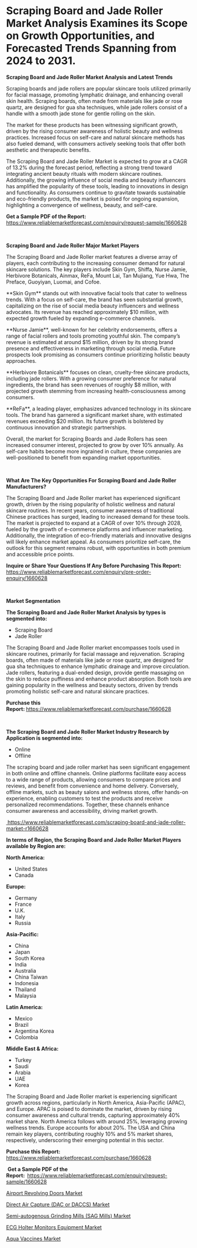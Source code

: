 <p><h1>Scraping Board and Jade Roller Market Analysis Examines its Scope on Growth Opportunities, and Forecasted Trends Spanning from 2024 to 2031.</h1></p><p><strong>Scraping Board and Jade Roller Market Analysis and Latest Trends</strong></p>
<p><p>Scraping boards and jade rollers are popular skincare tools utilized primarily for facial massage, promoting lymphatic drainage, and enhancing overall skin health. Scraping boards, often made from materials like jade or rose quartz, are designed for gua sha techniques, while jade rollers consist of a handle with a smooth jade stone for gentle rolling on the skin. </p><p>The market for these products has been witnessing significant growth, driven by the rising consumer awareness of holistic beauty and wellness practices. Increased focus on self-care and natural skincare methods has also fueled demand, with consumers actively seeking tools that offer both aesthetic and therapeutic benefits. </p><p>The Scraping Board and Jade Roller Market is expected to grow at a CAGR of 13.2% during the forecast period, reflecting a strong trend toward integrating ancient beauty rituals with modern skincare routines. Additionally, the growing influence of social media and beauty influencers has amplified the popularity of these tools, leading to innovations in design and functionality. As consumers continue to gravitate towards sustainable and eco-friendly products, the market is poised for ongoing expansion, highlighting a convergence of wellness, beauty, and self-care.</p></p>
<p><strong>Get a Sample PDF of the Report:&nbsp;</strong> <a href="https://www.reliablemarketforecast.com/enquiry/request-sample/1660628?utm_campaign=1141&utm_medium=2&utm_source=Github&utm_content=ia&utm_term=26102024&utm_id=scraping-board-and-jade-roller">https://www.reliablemarketforecast.com/enquiry/request-sample/1660628</a></p>
<p>&nbsp;</p>
<p><strong>Scraping Board and Jade Roller Major Market Players</strong></p>
<p><p>The Scraping Board and Jade Roller market features a diverse array of players, each contributing to the increasing consumer demand for natural skincare solutions. The key players include Skin Gym, Shiffa, Nurse Jamie, Herbivore Botanicals, Ainmax, ReFa, Mount Lai, Tan Mujiang, Yue Hwa, The Preface, Guoyiyan, Luomai, and Cofoe.</p><p>**Skin Gym** stands out with innovative facial tools that cater to wellness trends. With a focus on self-care, the brand has seen substantial growth, capitalizing on the rise of social media beauty influencers and wellness advocates. Its revenue has reached approximately $10 million, with expected growth fueled by expanding e-commerce channels.</p><p>**Nurse Jamie**, well-known for her celebrity endorsements, offers a range of facial rollers and tools promoting youthful skin. The company’s revenue is estimated at around $15 million, driven by its strong brand presence and effectiveness in marketing through social media. Future prospects look promising as consumers continue prioritizing holistic beauty approaches.</p><p>**Herbivore Botanicals** focuses on clean, cruelty-free skincare products, including jade rollers. With a growing consumer preference for natural ingredients, the brand has seen revenues of roughly $8 million, with projected growth stemming from increasing health-consciousness among consumers.</p><p>**ReFa**, a leading player, emphasizes advanced technology in its skincare tools. The brand has garnered a significant market share, with estimated revenues exceeding $20 million. Its future growth is bolstered by continuous innovation and strategic partnerships.</p><p>Overall, the market for Scraping Boards and Jade Rollers has seen increased consumer interest, projected to grow by over 10% annually. As self-care habits become more ingrained in culture, these companies are well-positioned to benefit from expanding market opportunities.</p></p>
<p>&nbsp;</p>
<p><strong>What Are The Key Opportunities For Scraping Board and Jade Roller Manufacturers?</strong></p>
<p><p>The Scraping Board and Jade Roller market has experienced significant growth, driven by the rising popularity of holistic wellness and natural skincare routines. In recent years, consumer awareness of traditional Chinese practices has surged, leading to increased demand for these tools. The market is projected to expand at a CAGR of over 10% through 2028, fueled by the growth of e-commerce platforms and influencer marketing. Additionally, the integration of eco-friendly materials and innovative designs will likely enhance market appeal. As consumers prioritize self-care, the outlook for this segment remains robust, with opportunities in both premium and accessible price points.</p></p>
<p><strong>Inquire or Share Your Questions If Any Before Purchasing This Report:</strong> <a href="https://www.reliablemarketforecast.com/enquiry/pre-order-enquiry/1660628?utm_campaign=1141&utm_medium=2&utm_source=Github&utm_content=ia&utm_term=26102024&utm_id=scraping-board-and-jade-roller">https://www.reliablemarketforecast.com/enquiry/pre-order-enquiry/1660628</a></p>
<p>&nbsp;</p>
<p><strong>Market Segmentation</strong></p>
<p><strong>The Scraping Board and Jade Roller Market Analysis by types is segmented into:</strong></p>
<p><ul><li>Scraping Board</li><li>Jade Roller</li></ul></p>
<p><p>The Scraping Board and Jade Roller market encompasses tools used in skincare routines, primarily for facial massage and rejuvenation. Scraping boards, often made of materials like jade or rose quartz, are designed for gua sha techniques to enhance lymphatic drainage and improve circulation. Jade rollers, featuring a dual-ended design, provide gentle massaging on the skin to reduce puffiness and enhance product absorption. Both tools are gaining popularity in the wellness and beauty sectors, driven by trends promoting holistic self-care and natural skincare practices.</p></p>
<p><strong>Purchase this Report:&nbsp;</strong><a href="https://www.reliablemarketforecast.com/purchase/1660628?utm_campaign=1141&utm_medium=2&utm_source=Github&utm_content=ia&utm_term=26102024&utm_id=scraping-board-and-jade-roller">https://www.reliablemarketforecast.com/purchase/1660628</a></p>
<p>&nbsp;</p>
<p><strong>The Scraping Board and Jade Roller Market Industry Research by Application is segmented into:</strong></p>
<p><ul><li>Online</li><li>Offline</li></ul></p>
<p><p>The scraping board and jade roller market has seen significant engagement in both online and offline channels. Online platforms facilitate easy access to a wide range of products, allowing consumers to compare prices and reviews, and benefit from convenience and home delivery. Conversely, offline markets, such as beauty salons and wellness stores, offer hands-on experience, enabling customers to test the products and receive personalized recommendations. Together, these channels enhance consumer awareness and accessibility, driving market growth.</p></p>
<p><a href="https://www.reliablemarketforecast.com/scraping-board-and-jade-roller-market-r1660628?utm_campaign=1141&utm_medium=2&utm_source=Github&utm_content=ia&utm_term=26102024&utm_id=scraping-board-and-jade-roller">&nbsp;https://www.reliablemarketforecast.com/scraping-board-and-jade-roller-market-r1660628</a></p>
<p><strong>In terms of Region, the Scraping Board and Jade Roller Market Players available by Region are:</strong></p>
<p>
    <p> <strong> North America: </strong>
        <ul>
            <li>United States</li>
            <li>Canada</li>
        </ul>
        </p> 
    <p> <strong> Europe: </strong>
        <ul>
            <li>Germany</li>
            <li>France</li>
            <li>U.K.</li>
            <li>Italy</li>
            <li>Russia</li>
        </ul>
        </p> 
    <p> <strong> Asia-Pacific: </strong>
        <ul>
            <li>China</li>
            <li>Japan</li>
            <li>South Korea</li>
            <li>India</li>
            <li>Australia</li>
            <li>China Taiwan</li>
            <li>Indonesia</li>
            <li>Thailand</li>
            <li>Malaysia</li>
        </ul>
        </p> 
    <p> <strong> Latin America: </strong>
        <ul>
            <li>Mexico</li>
            <li>Brazil</li>
            <li>Argentina Korea</li>
            <li>Colombia</li>
        </ul>
        </p> 
    <p> <strong> Middle East & Africa: </strong>
        <ul>
            <li>Turkey</li>
            <li>Saudi</li>
            <li>Arabia</li>
            <li>UAE</li>
            <li>Korea</li>
        </ul>
    </p>
    </p>
<p><p>The Scraping Board and Jade Roller market is experiencing significant growth across regions, particularly in North America, Asia-Pacific (APAC), and Europe. APAC is poised to dominate the market, driven by rising consumer awareness and cultural trends, capturing approximately 40% market share. North America follows with around 25%, leveraging growing wellness trends. Europe accounts for about 20%. The USA and China remain key players, contributing roughly 10% and 5% market shares, respectively, underscoring their emerging potential in this sector.</p></p>
<p><strong>Purchase this Report: </strong><a href="https://www.reliablemarketforecast.com/purchase/1660628?utm_campaign=1141&utm_medium=2&utm_source=Github&utm_content=ia&utm_term=26102024&utm_id=scraping-board-and-jade-roller">https://www.reliablemarketforecast.com/purchase/1660628</a></p>
<p>&nbsp;<strong>Get a Sample PDF of the Report:&nbsp;&nbsp;</strong><a href="https://www.reliablemarketforecast.com/enquiry/request-sample/1660628?utm_campaign=1141&utm_medium=2&utm_source=Github&utm_content=ia&utm_term=26102024&utm_id=scraping-board-and-jade-roller">https://www.reliablemarketforecast.com/enquiry/request-sample/1660628</a></p>
<p><strong></strong></p>
<p><p><a href="https://issuu.com/reportprime-2/docs/airport-revolving-doors-market-size_869cb1fdfe8120?utm_campaign=1141&utm_medium=2&utm_source=Github&utm_content=ia&utm_term=26102024&utm_id=scraping-board-and-jade-roller">Airport Revolving Doors Market</a></p><p><a href="https://issuu.com/reportprime-2/docs/direct-air-capture-dac-or-daccs-mar_e3d050b99c581e?utm_campaign=1141&utm_medium=2&utm_source=Github&utm_content=ia&utm_term=26102024&utm_id=scraping-board-and-jade-roller">Direct Air Capture (DAC or DACCS) Market</a></p><p><a href="https://github.com/anitrabixvburgie/Market-Research-Report-List-1/blob/main/semi-autogenous-grinding-mills-sag-mills-market.md?utm_campaign=1141&utm_medium=2&utm_source=Github&utm_content=ia&utm_term=26102024&utm_id=scraping-board-and-jade-roller">Semi-autogenous Grinding Mills (SAG Mills) Market</a></p><p><a href="https://www.linkedin.com/pulse/ecg-holter-monitors-equipment-sector-surge-122-growth-roadmap-l010f?utm_campaign=1141&utm_medium=2&utm_source=Github&utm_content=ia&utm_term=26102024&utm_id=scraping-board-and-jade-roller">ECG Holter Monitors Equipment Market</a></p><p><a href="https://github.com/lmorisekv5e/Market-Research-Report-List-1/blob/main/aqua-vaccines-market.md?utm_campaign=1141&utm_medium=2&utm_source=Github&utm_content=ia&utm_term=26102024&utm_id=scraping-board-and-jade-roller">Aqua Vaccines Market</a></p></p>